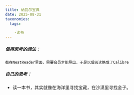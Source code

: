 ```yaml
---
title: 纳瓦尔宝典
date: 2025-08-31
taxonomies:
  tags:

    -读书
---
```


##### 值得思考的想法：

```
都在NeatReader里面，需要会员才能导出，于是以后阅读换成了Calibre
```

##### 自己的思考：

- 读一本书，其实就像在海洋里寻找宝藏，在沙漠里寻找金子。
